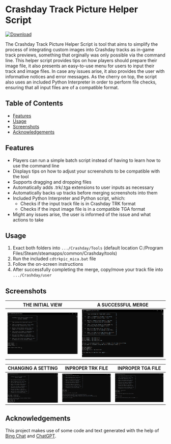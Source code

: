 # Crashday Track Picture Helper Script

[![Download](https://img.shields.io/badge/Download-Latest_Release-brightgreen)](https://github.com/MicaLovesKPOP/cdtrkpic-helper/releases/latest)

The Crashday Track Picture Helper Script is tool that aims to simplify the process of integrating custom images into Crashday tracks as in-game track previews, something that orginally was only possible via the command line. This helper script provides tips on how players should prepare their image file, it also presents an easy-to-use menu for users to input their track and image files. In case any issues arise, it also provides the user with informative notices and error messages. As the cherry on top, the script also uses an included Python Interpreter in order to perform file checks, ensuring that all input files are of a compatible format.

## Table of Contents
- [Features](#features)
- [Usage](#usage)
- [Screenshots](#screenshots)
- [Acknowledgements](#acknowledgements)
<!--- - [Licenses](#license) -->


## Features

- Players can run a simple batch script instead of having to learn how to use the command line
- Displays tips on how to adjust your screenshots to be compatible with the tool
- Supports dragging and dropping files
- Automatically adds .trk/.tga extensions to user inputs as necessary
- Automatically backs up tracks before merging screenshots into them
- Included Python Interpreter and Python script, which:
  - Checks if the input track file is in Crashday TRK format
  - Checks if the input image file is in a compatible TGA format
- Might any issues arise, the user is informed of the issue and what actions to take

## Usage

1. Exact both folders into `.../Crashday/Tools` (default location C:/Program Files/Steam/steamapps/common/Crashday/tools)
2. Run the included `cdtrkpic_mica.bat` file
3. Follow the on-screen instructions
4. After successfully completing the merge, copy/move your track file into `.../Crashday/user`

## Screenshots

| THE INITIAL VIEW | A SUCCESSFUL MERGE |
| --- | --- |
| ![](screenshots/cdtrkhelperscript_01.png) | ![](screenshots/cdtrkhelperscript_05.png) |

| CHANGING A SETTING | INPROPER TRK FILE | INPROPER TGA FILE |
| --- | --- | --- |
| ![](screenshots/cdtrkhelperscript_02.png) | ![](screenshots/cdtrkhelperscript_03.png) | ![](screenshots/cdtrkhelperscript_04.png) |

## Acknowledgements

This project makes use of some code and text generated with the help of [Bing Chat](https://www.bing.com/search?q=Bing+AI&showconv=1) and [ChatGPT](https://chat.openai.com/).
<!---
## License

This project is licensed under the GNU GPLv3 License. See the [LICENSE](https://github.com/MicaLovesKPOP/WinterBot/blob/main/LICENSE) file for details.
-->
